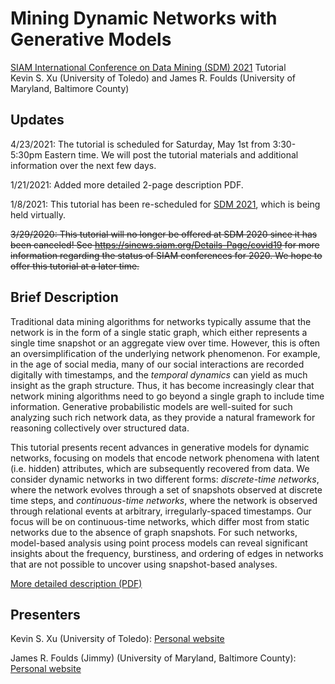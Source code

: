 # Mining Dynamic Networks with Generative Models

[SIAM International Conference on Data Mining (SDM) 2021](https://www.siam.org/conferences/cm/conference/sdm21) Tutorial<br />
Kevin S. Xu (University of Toledo) and James R. Foulds (University of Maryland, Baltimore County)

## Updates

4/23/2021: The tutorial is scheduled for Saturday, May 1st from 3:30-5:30pm Eastern time. We will post the tutorial materials and additional information over the next few days.

1/21/2021: Added more detailed 2-page description PDF.

1/8/2021: This tutorial has been re-scheduled for [SDM 2021](https://www.siam.org/conferences/cm/conference/sdm21), which is being held virtually.

~~3/29/2020: This tutorial will no longer be offered at SDM 2020 since it has been canceled! See https://sinews.siam.org/Details-Page/covid19 for more information regarding the status of SIAM conferences for 2020. We hope to offer this tutorial at a later time.~~

## Brief Description

Traditional data mining algorithms for networks typically assume that the network is in the form of a single static graph, which either represents a single time snapshot or an aggregate view over time. However, this is often an oversimplification of the underlying network phenomenon. For example, in the age of social media, many of our social interactions are recorded digitally with timestamps, and the *temporal dynamics* can yield as much insight as the graph structure. Thus, it has become increasingly clear that network mining algorithms need to go beyond a single graph to include time information. Generative probabilistic models are well-suited for such analyzing such rich network data, as they provide a natural framework for reasoning collectively over structured data.

This tutorial presents recent advances in generative models for dynamic networks, focusing on models that encode network phenomena with latent (i.e. hidden) attributes, which are subsequently recovered from data. We consider dynamic networks in two different forms: *discrete-time networks*, where the network evolves through a set of snapshots observed at discrete time steps, and *continuous-time networks*, where the network is observed through relational events at arbitrary, irregularly-spaced timestamps. Our focus will be on continuous-time networks, which differ most from static networks due to the absence of graph snapshots. For such networks, model-based analysis using point process models can reveal significant insights about the frequency, burstiness, and ordering of edges in networks that are not possible to uncover using snapshot-based analyses.

[More detailed description (PDF)](SDM_2021_Tutorial_Description.pdf)

## Presenters

Kevin S. Xu (University of Toledo): [Personal website](http://kevinsxu.com)

James R. Foulds (Jimmy) (University of Maryland, Baltimore County): [Personal website](http://jfoulds.informationsystems.umbc.edu)